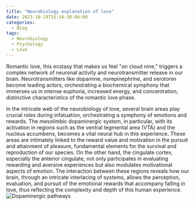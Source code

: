 ```yaml
---
title: "Neurobiology explanation of love"
date: 2023-10-18T15:34:30-04:00
categories:
  - Blog
tags:
  - Neurobiology
  - Psychology
  - Love
---
```

Romantic love, this ecstasy that makes us feel "on cloud nine," triggers a complex network of neuronal activity and neurotransmitter release in our brain. Neurotransmitters like dopamine, norepinephrine, and serotonin become leading actors, orchestrating a biochemical symphony that immerses us in intense euphoria, increased energy, and concentration, distinctive characteristics of the romantic love phase.

In the intricate web of the neurobiology of love, several brain areas play crucial roles during infatuation, orchestrating a symphony of emotions and rewards. The mesolimbic dopaminergic system, in particular, with its activation in regions such as the ventral tegmental area (VTA) and the nucleus accumbens, becomes a vital neural hub in this experience. These areas are intimately linked to the reward value and motivation in the pursuit and attainment of pleasure, fundamental elements for the survival and reproduction of our species. On the other hand, the cingulate cortex, especially the anterior cingulate, not only participates in evaluating rewarding and aversive experiences but also modulates motivational aspects of emotion. The interaction between these regions reveals how our brain, through an intricate interlacing of systems, allows the perception, evaluation, and pursuit of the emotional rewards that accompany falling in love, thus reflecting the complexity and depth of this human experience.
![Dopaminergic pathways]("/assets/images/dop_path.jpg")

